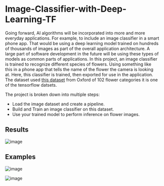# Image-Classifier-with-Deep-Learning-TF
Going forward, AI algorithms will be incorporated into more and more everyday applications. For example, to include an image classifier in a smart phone app. That would be using a deep learning model trained on hundreds of thousands of images as part of the overall application architecture. A large part of software development in the future will be using these types of models as common parts of applications.  In this project, an image classifier is trained to recognize different species of flowers. Using something like this in a phone app that tells the name of the flower the camera is looking at. Here, this classifier is trained, then exported for use in the application. The dataset used [this dataset](http://www.robots.ox.ac.uk/~vgg/data/flowers/102/index.html) from Oxford of 102 flower categories it is one of the tensorflow datsets.


The project is broken down into multiple steps:

* Load the image dataset and create a pipeline.
* Build and Train an image classifier on this dataset.
* Use your trained model to perform inference on flower images.


## Results

![image](https://github.com/sondosaabed/Flowers-Image-Classifier-with-Deep-Learning-TF/html_notebook/html_images/d98991ac5367dba20bcc727ab21deca05ee98237.png)

## Examples

![image](https://github.com/sondosaabed/Flowers-Image-Classifier-with-Deep-Learning-TF/html_notebook/html_images/ebe7f56b0985e2750b2d0daf8ef36896fcb401e3.png)

![image](https://github.com/sondosaabed/Flowers-Image-Classifier-with-Deep-Learning-TF/html_notebook/html_images/d98991ac5367dba20bcc727ab21deca05ee98237.png)
